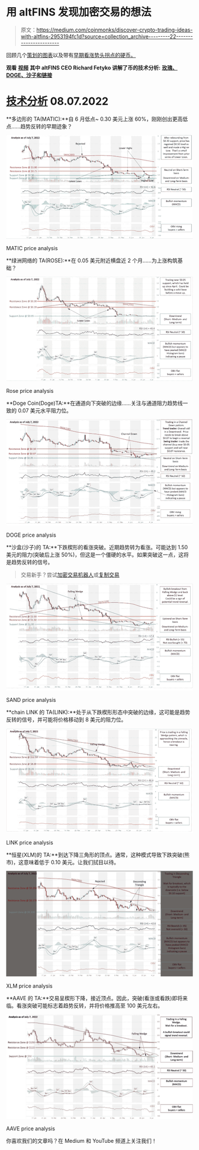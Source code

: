 # 用 altFINS 发现加密交易的想法

> 原文：<https://medium.com/coinmonks/discover-crypto-trading-ideas-with-altfins-2953194fc1d?source=collection_archive---------22----------------------->

回顾几个[策划的图表](https://platform.altfins.com/curatedCharts)以及带有[早期看涨势头拐点的硬币。](https://platform.altfins.com/)

**观看** [**视频**](https://youtu.be/RjkvzwnAMMI) **其中 altFINS CEO Richard Fetyko 讲解了币的技术分析:** [**玫瑰、DOGE、沙子和链接**](https://platform.altfins.com/curatedCharts)

# [技术分析](https://platform.altfins.com/curatedCharts) 08.07.2022

**多边形的 TA(MATIC):**自 6 月低点~ 0.30 美元上涨 60%，刚刚创出更高低点……趋势反转的早期迹象？

![](img/c49c583142e9151ac935d25c331abe7d.png)

MATIC price analysis

**绿洲网络的 TA(ROSE):**在 0.05 美元附近横盘近 2 个月……为上涨构筑基础？

![](img/a7080d5119ca9ba330ac5a82bed60531.png)

Rose price analysis

**Doge Coin(Doge)TA:**在通道向下突破的边缘……关注与通道阻力趋势线一致的 0.07 美元水平阻力位。

![](img/147af5c40089a6a9750d4675ae0d5283.png)

DOGE price analysis

**沙盒(沙子)的 TA:**下跌楔形的看涨突破。近期趋势转为看涨。可能达到 1.50 美元的阻力(突破后上涨 50%)，但这是一个僵硬的水平。如果突破这一点，这将是趋势反转的信号。

> 交易新手？尝试[加密交易机器人](/coinmonks/crypto-trading-bot-c2ffce8acb2a)或[复制交易](/coinmonks/top-10-crypto-copy-trading-platforms-for-beginners-d0c37c7d698c)

![](img/9bfe71f6871c206965e7d5de45d072f2.png)

SAND price analysis

**chain LINK 的 TA(LINK):**处于从下跌楔形形态中突破的边缘，这可能是趋势反转的信号，并可能将价格移动到 8 美元的阻力位。

![](img/24996ca552fd049ee86b4981619f1098.png)

LINK price analysis

**恒星(XLM)的 TA:**到达下降三角形的顶点。通常，这种模式导致下跌突破(熊市)，这意味着低于 0.10 美元。让我们拭目以待。

![](img/3fc07296543ffae763f191f9eed2794a.png)

XLM price analysis

**AAVE 的 TA:**交易呈楔形下降，接近顶点。因此，突破(看涨或看跌)即将来临。看涨突破可能标志着趋势反转，并将价格推高至 100 美元左右。

![](img/1087e854fc934c4a19887e02d7813511.png)

AAVE price analysis

你喜欢我们的文章吗？在 Medium 和 YouTube 频道上关注我们！